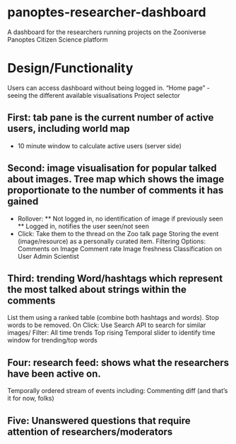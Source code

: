 # panoptes-researcher-dashboard
A dashboard for the researchers running projects on the Zooniverse Panoptes Citizen Science platform

# Design/Functionality 
Users can access dashboard without being logged in.
“Home page” - seeing the different available visualisations
Project selector

## First: tab pane is the current number of active users, including world map
+ 10 minute window to calculate active users (server side)

## Second: image visualisation for popular talked about images. Tree map which shows the image proportionate to the number of comments it has gained
* Rollover: 
** Not logged in, no identification of image if previously seen
** Logged in, notifies the user seen/not seen
* Click:
Take them to the thread on the Zoo talk page
Storing the event (image/resource) as a personally curated item.
Filtering Options:
Comments on Image
Comment rate
Image freshness
Classification on User 
Admin
Scientist

## Third: trending Word/hashtags which represent the most talked about strings within the comments
List them using a ranked table (combine both hashtags and words). Stop words to be removed.
On Click:
Use Search API to search for similar images/
Filter:
All time trends
Top rising
Temporal slider to identify time window for trending/top words

## Four: research feed: shows what the researchers have been active on.
Temporally ordered stream of events including:
Commenting
diff
(and that’s it for now, folks)

## Five: Unanswered questions that require attention of researchers/moderators
